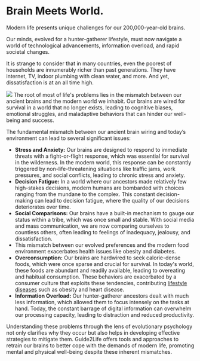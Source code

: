 # Brain Meets World.

Modern life presents unique challenges for our 200,000-year-old brains. 

Our minds, evolved for a hunter-gatherer lifestyle, must now navigate a world of technological advancements, information overload, and rapid societal changes. 

It is strange to consider that in many countries, even the poorest of households are innumerably richer than past generations. They have internet, TV, indoor plumbing with clean water, and more. And yet, dissatisfaction is at an all time high. 

![](/oldnewbrain.webp)
The root of most of life's problems lies in the mismatch between our ancient brains and the modern world we inhabit. Our brains are wired for survival in a world that no longer exists, leading to cognitive biases, emotional struggles, and maladaptive behaviors that can hinder our well-being and success.

The fundamental mismatch between our ancient brain wiring and today’s environment can lead to several significant issues:

- **Stress and Anxiety:** Our brains are designed to respond to immediate threats with a fight-or-flight response, which was essential for survival in the wilderness. In the modern world, this response can be constantly triggered by non-life-threatening situations like traffic jams, work pressures, and social conflicts, leading to chronic stress and anxiety.
- **Decision Fatigue:** In a world where our ancestors made relatively few high-stakes decisions, modern humans are bombarded with choices ranging from the mundane to the complex. This constant decision-making can lead to decision fatigue, where the quality of our decisions deteriorates over time.
- **Social Comparisons:** Our brains have a built-in mechanism to gauge our status within a tribe, which was once small and stable. With social media and mass communication, we are now comparing ourselves to countless others, often leading to feelings of inadequacy, jealousy, and dissatisfaction.
-  This mismatch between our evolved preferences and the modern food environment exacerbates health issues like obesity and diabetes. 
- **Overconsumption:** Our brains are hardwired to seek calorie-dense foods, which were once sparse and crucial for survival. In today's world, these foods are abundant and readily available, leading to overeating and habitual consumption. These behaviors are exacerbated by a consumer culture that exploits these tendencies, contributing [lifestyle diseases](../health/non-communicable-diseases) such as obesity and heart disease. 
- **Information Overload:** Our hunter-gatherer ancestors dealt with much less information, which allowed them to focus intensely on the tasks at hand. Today, the constant barrage of digital information can overwhelm our processing capacity, leading to distraction and reduced productivity.

Understanding these problems through the lens of evolutionary psychology not only clarifies why they occur but also helps in developing effective strategies to mitigate them. Guide2Life offers tools and approaches to retrain our brains to better cope with the demands of modern life, promoting mental and physical well-being despite these inherent mismatches.